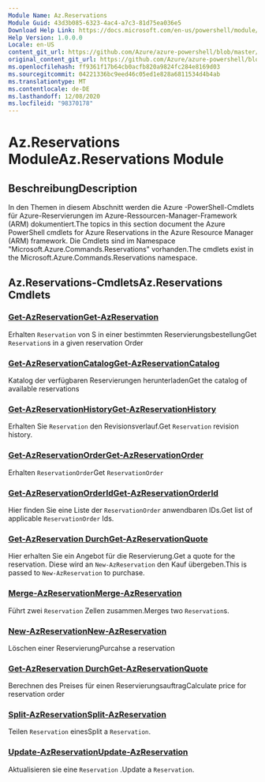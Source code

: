 ```yaml
---
Module Name: Az.Reservations
Module Guid: 43d3b085-6323-4ac4-a7c3-81d75ea036e5
Download Help Link: https://docs.microsoft.com/en-us/powershell/module/az.reservations
Help Version: 1.0.0.0
Locale: en-US
content_git_url: https://github.com/Azure/azure-powershell/blob/master/src/Reservations/Reservations/help/Az.Reservations.md
original_content_git_url: https://github.com/Azure/azure-powershell/blob/master/src/Reservations/Reservations/help/Az.Reservations.md
ms.openlocfilehash: ff9361f17b64cb0acfb820a9824fc284e8169d03
ms.sourcegitcommit: 04221336bc9eed46c05ed1e828a6811534d4b4ab
ms.translationtype: MT
ms.contentlocale: de-DE
ms.lasthandoff: 12/08/2020
ms.locfileid: "98370178"
---
```

# <span data-ttu-id="1b15b-101">Az.Reservations Module</span><span class="sxs-lookup"><span data-stu-id="1b15b-101">Az.Reservations Module</span></span>
## <span data-ttu-id="1b15b-102">Beschreibung</span><span class="sxs-lookup"><span data-stu-id="1b15b-102">Description</span></span>
<span data-ttu-id="1b15b-103">In den Themen in diesem Abschnitt werden die Azure -PowerShell-Cmdlets für Azure-Reservierungen im Azure-Ressourcen-Manager-Framework (ARM) dokumentiert.</span><span class="sxs-lookup"><span data-stu-id="1b15b-103">The topics in this section document the Azure PowerShell cmdlets for Azure Reservations in the Azure Resource Manager (ARM) framework.</span></span> <span data-ttu-id="1b15b-104">Die Cmdlets sind im Namespace "Microsoft.Azure.Commands.Reservations" vorhanden.</span><span class="sxs-lookup"><span data-stu-id="1b15b-104">The cmdlets exist in the Microsoft.Azure.Commands.Reservations namespace.</span></span>

## <span data-ttu-id="1b15b-105">Az.Reservations-Cmdlets</span><span class="sxs-lookup"><span data-stu-id="1b15b-105">Az.Reservations Cmdlets</span></span>
### [<span data-ttu-id="1b15b-106">Get-AzReservation</span><span class="sxs-lookup"><span data-stu-id="1b15b-106">Get-AzReservation</span></span>](Get-AzReservation.md)
<span data-ttu-id="1b15b-107">Erhalten `Reservation` von S in einer bestimmten Reservierungsbestellung</span><span class="sxs-lookup"><span data-stu-id="1b15b-107">Get `Reservation`s in a given reservation Order</span></span>

### [<span data-ttu-id="1b15b-108">Get-AzReservationCatalog</span><span class="sxs-lookup"><span data-stu-id="1b15b-108">Get-AzReservationCatalog</span></span>](Get-AzReservationCatalog.md)
<span data-ttu-id="1b15b-109">Katalog der verfügbaren Reservierungen herunterladen</span><span class="sxs-lookup"><span data-stu-id="1b15b-109">Get the catalog of available reservations</span></span>

### [<span data-ttu-id="1b15b-110">Get-AzReservationHistory</span><span class="sxs-lookup"><span data-stu-id="1b15b-110">Get-AzReservationHistory</span></span>](Get-AzReservationHistory.md)
<span data-ttu-id="1b15b-111">Erhalten Sie `Reservation` den Revisionsverlauf.</span><span class="sxs-lookup"><span data-stu-id="1b15b-111">Get `Reservation` revision history.</span></span>

### [<span data-ttu-id="1b15b-112">Get-AzReservationOrder</span><span class="sxs-lookup"><span data-stu-id="1b15b-112">Get-AzReservationOrder</span></span>](Get-AzReservationOrder.md)
<span data-ttu-id="1b15b-113">Erhalten `ReservationOrder`</span><span class="sxs-lookup"><span data-stu-id="1b15b-113">Get `ReservationOrder`</span></span>

### [<span data-ttu-id="1b15b-114">Get-AzReservationOrderId</span><span class="sxs-lookup"><span data-stu-id="1b15b-114">Get-AzReservationOrderId</span></span>](Get-AzReservationOrderId.md)
<span data-ttu-id="1b15b-115">Hier finden Sie eine Liste der `ReservationOrder` anwendbaren IDs.</span><span class="sxs-lookup"><span data-stu-id="1b15b-115">Get list of applicable `ReservationOrder` Ids.</span></span>

### [<span data-ttu-id="1b15b-116">Get-AzReservation Durch</span><span class="sxs-lookup"><span data-stu-id="1b15b-116">Get-AzReservationQuote</span></span>](Get-AzReservationQuote.md)
<span data-ttu-id="1b15b-117">Hier erhalten Sie ein Angebot für die Reservierung.</span><span class="sxs-lookup"><span data-stu-id="1b15b-117">Get a quote for the reservation.</span></span> <span data-ttu-id="1b15b-118">Diese wird an `New-AzReservation` den Kauf übergeben.</span><span class="sxs-lookup"><span data-stu-id="1b15b-118">This is passed to `New-AzReservation` to purchase.</span></span>

### [<span data-ttu-id="1b15b-119">Merge-AzReservation</span><span class="sxs-lookup"><span data-stu-id="1b15b-119">Merge-AzReservation</span></span>](Merge-AzReservation.md)
<span data-ttu-id="1b15b-120">Führt zwei `Reservation` Zellen zusammen.</span><span class="sxs-lookup"><span data-stu-id="1b15b-120">Merges two `Reservation`s.</span></span>

### [<span data-ttu-id="1b15b-121">New-AzReservation</span><span class="sxs-lookup"><span data-stu-id="1b15b-121">New-AzReservation</span></span>](New-AzReservation.md)
<span data-ttu-id="1b15b-122">Löschen einer Reservierung</span><span class="sxs-lookup"><span data-stu-id="1b15b-122">Purcahse a reservation</span></span>

### [<span data-ttu-id="1b15b-123">Get-AzReservation Durch</span><span class="sxs-lookup"><span data-stu-id="1b15b-123">Get-AzReservationQuote</span></span>](Get-AzReservationQuote.md)
<span data-ttu-id="1b15b-124">Berechnen des Preises für einen Reservierungsauftrag</span><span class="sxs-lookup"><span data-stu-id="1b15b-124">Calculate price for reservation order</span></span>

### [<span data-ttu-id="1b15b-125">Split-AzReservation</span><span class="sxs-lookup"><span data-stu-id="1b15b-125">Split-AzReservation</span></span>](Split-AzReservation.md)
<span data-ttu-id="1b15b-126">Teilen `Reservation` eines</span><span class="sxs-lookup"><span data-stu-id="1b15b-126">Split a `Reservation`.</span></span>

### [<span data-ttu-id="1b15b-127">Update-AzReservation</span><span class="sxs-lookup"><span data-stu-id="1b15b-127">Update-AzReservation</span></span>](Update-AzReservation.md)
<span data-ttu-id="1b15b-128">Aktualisieren sie eine `Reservation` .</span><span class="sxs-lookup"><span data-stu-id="1b15b-128">Update a `Reservation`.</span></span>

